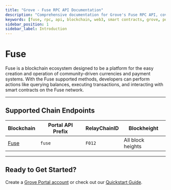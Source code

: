 ```yaml
---
title: "Grove - Fuse RPC API Documentation"
description: "Comprehensive documentation for Grove's Fuse RPC API, covering endpoint details and integration strategies for blockchain developers."
keywords: [fuse, rpc, api, blockchain, web3, smart contracts, grove, pocket, pokt]
sidebar_position: 1
sidebar_label: Introduction
---
```


# Fuse

Fuse is a blockchain ecosystem designed to be a platform for the easy creation and operation of community-driven currencies and payment systems. With the Fuse supported methods, developers can perform actions like querying balances, executing transactions, and interacting with smart contracts on the Fuse network.

---

## Supported Chain Endpoints

| Blockchain                               | Portal API Prefix | RelayChainID | Blockheight         |
| ---------------------------------------- | ----------------- | ------------ | ------------------- |
| [Fuse](./endpoints/fuse) | `fuse`      | `F012`         | All block heights |

---

## Ready to Get Started?

Create a [Grove Portal account](https://portal.grove.city) or check out our [Quickstart Guide](/guides/getting-started/quickstart).
